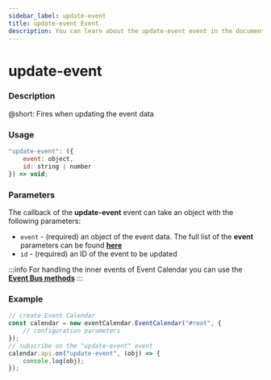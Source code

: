 ```yaml
---
sidebar_label: update-event
title: update-event Event
description: You can learn about the update-event event in the documentation of the DHTMLX JavaScript Event Calendar library. Browse developer guides and API reference, try out code examples and live demos, and download a free 30-day evaluation version of DHTMLX Event Calendar.
---
```


# update-event

### Description

@short: Fires when updating the event data

### Usage

~~~jsx {}
"update-event": ({
	event: object,
	id: string | number
}) => void;
~~~

### Parameters

The callback of the **update-event** event can take an object with the following parameters:

- `event` - (required) an object of the event data. The full list of the **event** parameters can be found [**here**](api/config/js_eventcalendar_data_config.md)
- `id` - (required) an ID of the event to be updated

:::info
For handling the inner events of Event Calendar you can use the [**Event Bus methods**](api/overview/internal_eventbus_overview.md)
:::

### Example

~~~jsx {6-8}
// create Event Calendar
const calendar = new eventCalendar.EventCalendar("#root", {
	// configuration parameters
});
// subscribe on the "update-event" event
calendar.api.on("update-event", (obj) => {
	console.log(obj);
});
~~~
